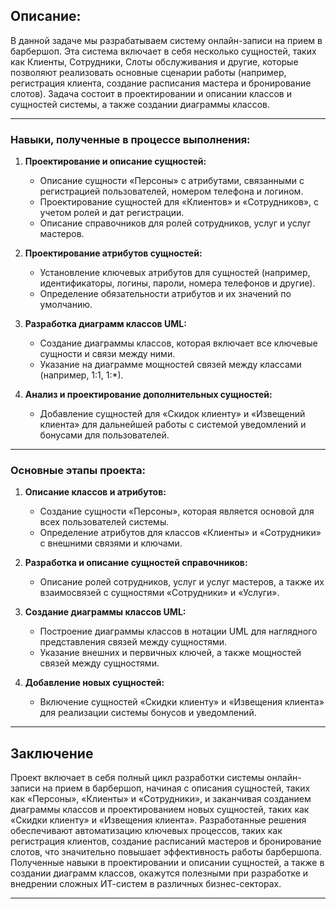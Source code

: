 ## Описание:

В данной задаче мы разрабатываем систему онлайн-записи на прием в барбершоп. Эта система включает в себя несколько сущностей, таких как Клиенты, Сотрудники, Слоты обслуживания и другие, которые позволяют реализовать основные сценарии работы (например, регистрация клиента, создание расписания мастера и бронирование слотов). Задача состоит в проектировании и описании классов и сущностей системы, а также создании диаграммы классов.

---

### Навыки, полученные в процессе выполнения:

1. **Проектирование и описание сущностей:**
   - Описание сущности «Персоны» с атрибутами, связанными с регистрацией пользователей, номером телефона и логином.
   - Проектирование сущностей для «Клиентов» и «Сотрудников», с учетом ролей и дат регистрации.
   - Описание справочников для ролей сотрудников, услуг и услуг мастеров.

2. **Проектирование атрибутов сущностей:**
   - Установление ключевых атрибутов для сущностей (например, идентификаторы, логины, пароли, номера телефонов и другие).
   - Определение обязательности атрибутов и их значений по умолчанию.

3. **Разработка диаграмм классов UML:**
   - Создание диаграммы классов, которая включает все ключевые сущности и связи между ними.
   - Указание на диаграмме мощностей связей между классами (например, 1:1, 1:*).

4. **Анализ и проектирование дополнительных сущностей:**
   - Добавление сущностей для «Скидок клиенту» и «Извещений клиента» для дальнейшей работы с системой уведомлений и бонусами для пользователей.
  
---

### Основные этапы проекта:

1. **Описание классов и атрибутов:**
   - Создание сущности «Персоны», которая является основой для всех пользователей системы.
   - Определение атрибутов для классов «Клиенты» и «Сотрудники» с внешними связями и ключами.

2. **Разработка и описание сущностей справочников:**
   - Описание ролей сотрудников, услуг и услуг мастеров, а также их взаимосвязей с сущностями «Сотрудники» и «Услуги».

3. **Создание диаграммы классов UML:**
   - Построение диаграммы классов в нотации UML для наглядного представления связей между сущностями.
   - Указание внешних и первичных ключей, а также мощностей связей между сущностями.

4. **Добавление новых сущностей:**
   - Включение сущностей «Скидки клиенту» и «Извещения клиента» для реализации системы бонусов и уведомлений.

---

## Заключение  

Проект включает в себя полный цикл разработки системы онлайн-записи на прием в барбершоп, начиная с описания сущностей, таких как «Персоны», «Клиенты» и «Сотрудники», и заканчивая созданием диаграммы классов и проектированием новых сущностей, таких как «Скидки клиенту» и «Извещения клиента». Разработанные решения обеспечивают автоматизацию ключевых процессов, таких как регистрация клиентов, создание расписаний мастеров и бронирование слотов, что значительно повышает эффективность работы барбершопа. Полученные навыки в проектировании и описании сущностей, а также в создании диаграмм классов, окажутся полезными при разработке и внедрении сложных ИТ-систем в различных бизнес-секторах.

---
